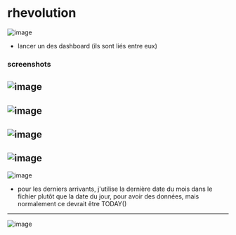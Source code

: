 # rhevolution
![image](https://user-images.githubusercontent.com/55543185/131089724-77ba0191-0761-4fd5-9146-bc61166a27b6.png)
* lancer un des dashboard (ils sont liés entre eux)

### screenshots
![image](https://user-images.githubusercontent.com/55543185/131088016-d6b40cfb-d26e-4583-91c4-25e5c50e09db.png)
---
![image](https://user-images.githubusercontent.com/55543185/131088542-405dd605-8026-4c55-ac8f-7038161e83cb.png)
---
![image](https://user-images.githubusercontent.com/55543185/131088444-4792a8a2-d193-420d-92f2-a413ec66966f.png)
---
![image](https://user-images.githubusercontent.com/55543185/131088218-24e696de-3927-4a5c-8b0a-040beda63667.png)
---
![image](https://user-images.githubusercontent.com/55543185/131090480-43ca77c7-a1bf-414f-8fdf-63fbd62626ef.png)
* pour les derniers arrivants, j'utilise la dernière date du mois dans le fichier plutôt que la date du jour, pour avoir des données, mais normalement ce devrait être TODAY()

---
![image](https://user-images.githubusercontent.com/55543185/131092614-60820fb2-0ece-4b25-a927-3d46792bd536.png)
